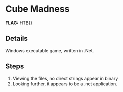 Cube Madness
====
**FLAG:** HTB{}

Details
---
Windows executable game, written in .Net.

Steps
---
1. Viewing the files, no direct strings appear in binary
1. Looking further, it appears to be a .net application.